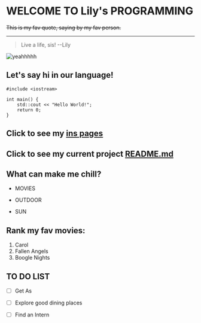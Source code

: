 # WELCOME TO Lily's PROGRAMMING 
 

~~This is my fav quote, saying by my fav person.~~	

---
> 	Live a life,  sis!
> --Lily


![yeahhhhh](https://s3.ifanr.com/wp-content/uploads/2017/10/0-20.jpg)


## Let's say hi in our language!
```
#include <iostream>

int main() {
    std::cout << "Hello World!";
    return 0;
}
```

## Click to see my [ins pages](https://www.instagram.com/loveureverthing/)



## Click to see my current project [README.md](README.md)


## What can make me chill?
- MOVIES
* OUTDOOR
+ SUN

## Rank my fav movies:
1. Carol
2. Fallen Angels
3. Boogle Nights

## TO DO LIST
- [ ] Get As
- [ ] Explore good dining places
- [ ] Find an Intern


